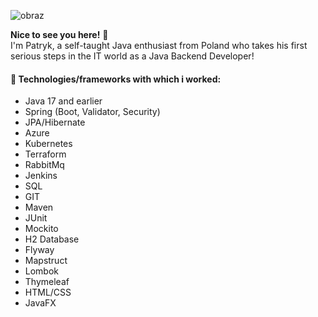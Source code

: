 ![obraz](https://user-images.githubusercontent.com/42815359/160860856-b7f16617-00b7-406f-aa82-fc59b2799ef0.png)

**Nice to see you here!** 👋 
</br>
I'm Patryk, a self-taught Java enthusiast from Poland who takes his first serious steps in the IT world as a Java Backend Developer!
</br>


#### :wrench: Technologies/frameworks with which i worked:
- Java 17 and earlier
- Spring (Boot, Validator, Security)
- JPA/Hibernate
- Azure
- Kubernetes
- Terraform
- RabbitMq
- Jenkins
- SQL
- GIT
- Maven
- JUnit
- Mockito
- H2 Database
- Flyway
- Mapstruct
- Lombok
- Thymeleaf
- HTML/CSS
- JavaFX
